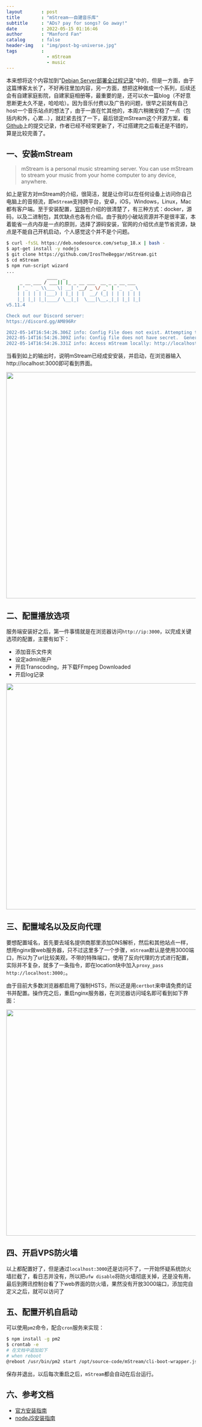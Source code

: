 ```yaml
---
layout       : post
title        : "mStream——自建音乐库"
subtitle     : "ADs? pay for songs? Go away!"
date         : 2022-05-15 01:16:46
author       : "Manford Fan"
catalog      : false
header-img   : "img/post-bg-universe.jpg"
tags         :
               - mStream
               - music
---
```


本来想将这个内容加到"[Debian Server部署全过程记录](https://blog.rustle.cc/2022/03/29/debian-server/)"中的，但是一方面，由于这篇博客太长了，不好再往里加内容，另一方面，想把这种做成一个系列，后续还会有自建家庭影院，自建家庭相册等，最重要的是，还可以水一篇blog（不好意思断更太久不是，哈哈哈）。因为音乐付费以及广告的问题，很早之前就有自己host一个音乐站点的想法了，由于一直在忙其他的，本周六稍微安稳了一点（包括内和外，心累...），就赶紧去找了一下，最后锁定mStream这个开源方案，看[Github](https://github.com/IrosTheBeggar/mStream)上的提交记录，作者已经不经常更新了，不过搭建完之后看还是不错的，算是比较完善了。

## 一、安装mStream

> mStream is a personal music streaming server. You can use mStream to stream your music from your home computer to any device, anywhere.

如上是官方对mStream的介绍，很简洁，就是让你可以在任何设备上访问你自己电脑上的音频流，即`mStream`支持跨平台，安卓，iOS，Windows，Linux，Mac都有客户端。至于安装配置，[官网](https://mstream.io/)也介绍的很清楚了，有三种方式：docker，源码，以及二进制包，其优缺点也各有介绍。由于我的小破站资源并不是很丰富，本着能省一点内存是一点的原则，选择了源码安装，官网的介绍优点是节省资源，缺点是不能自己开机启动，个人感觉这个并不是个问题。

```bash
$ curl -fsSL https://deb.nodesource.com/setup_18.x | bash -
$ apt-get install -y nodejs
$ git clone https://github.com/IrosTheBeggar/mStream.git
$ cd mStream
$ npm run-script wizard
...
               ____  _
     _ __ ___ / ___|| |_ _ __ ___  __ _ _ __ ___
    | '_ ` _ \\___ \| __| '__/ _ \/ _` | '_ ` _ \
    | | | | | |___) | |_| | |  __/ (_| | | | | | |
    |_| |_| |_|____/ \__|_|  \___|\__,_|_| |_| |_|
v5.11.4

Check out our Discord server:
https://discord.gg/AM896Rr

2022-05-14T16:54:26.306Z info: Config File does not exist. Attempting to create file
2022-05-14T16:54:26.309Z info: Config file does not have secret.  Generating a secret and saving
2022-05-14T16:54:26.331Z info: Access mStream locally: http://localhost:3000
```

当看到如上的输出时，说明mStream已经成安安装，并启动，在浏览器输入http://localhost:3000即可看到界面。

<center><img src="https://blog.rustle.cc/img/posts/mStream-ip.png" width="600"></center>

## 二、配置播放选项

服务端安装好之后，第一件事情就是在浏览器访问`http://ip:3000`，以完成关键选项的配置，主要有如下：

- 添加音乐文件夹
- 设定admin账户
- 开启Transcoding，并下载FFmpeg Downloaded
- 开启log记录

<center><img src="https://blog.rustle.cc/img/posts/mStream-config.png" width="600"></center>
 
## 三、配置域名以及反向代理

要想配置域名，首先要去域名提供商那里添加DNS解析，然后和其他站点一样，想用nginx做web服务器，只不过这里多了一个步骤，`mStream`默认是使用3000端口，所以为了url比较美观，不带的特殊端口，使用了反向代理的方式进行配置，实际并不复杂，就多了一条指令，即在location块中加入`proxy_pass http://localhost:3000;`。

由于目前大多数浏览器都启用了强制HSTS，所以还是用`certbot`来申请免费的证书并配置。操作完之后，重启nginx服务器，在浏览器访问域名即可看到如下界面：

<center><img src="https://blog.rustle.cc/img/posts/mStream-domain.png" width="600"></center>


## 四、开启VPS防火墙

以上都配置好了，但是通过`localhost:3000`还是访问不了，一开始怀疑系统防火墙拦截了，看日志并没有，所以把`ufw disable`将防火墙彻底关掉，还是没有用，最后到腾讯控制台看了下web界面的防火墙，果然没有开放3000端口，添加完自定义之后，就可以访问了

## 五、配置开机自启动

可以使用`pm2`命令，配合`cron`服务来实现：

```bash
$ npm install -g pm2
$ crontab -e
# 在文档中追加如下
# when reboot
@reboot /usr/bin/pm2 start /opt/source-code/mStream/cli-boot-wrapper.js --name mStream
```

保存并退出，以后每次重启之后，`mStream`都会自动在后台运行。



## 六、参考文档

- [官方安装指南](https://github.com/IrosTheBeggar/mStream/blob/master/docs/install.md)
- [nodeJS安装指南](https://github.com/nodesource/distributions/blob/master/README.md)
